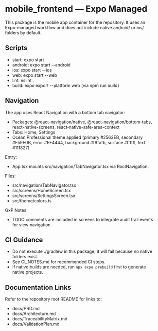 # mobile_frontend — Expo Managed

This package is the mobile app container for the repository. It uses an Expo-managed workflow and does not include native android/ or ios/ folders by default.

## Scripts
- start: expo start
- android: expo start --android
- ios: expo start --ios
- web: expo start --web
- lint: eslint .
- build: expo export --platform web (via npm run build)

## Navigation
The app uses React Navigation with a bottom tab navigator:
- Packages: @react-navigation/native, @react-navigation/bottom-tabs, react-native-screens, react-native-safe-area-context
- Tabs: Home, Settings
- Ocean Professional theme applied (primary #2563EB, secondary #F59E0B, error #EF4444, background #f9fafb, surface #ffffff, text #111827)

Entry:
- App.tsx mounts src/navigation/TabNavigator.tsx via RootNavigation.

Files:
- src/navigation/TabNavigator.tsx
- src/screens/HomeScreen.tsx
- src/screens/SettingsScreen.tsx
- src/theme/colors.ts

GxP Notes:
- TODO comments are included in screens to integrate audit trail events for view navigation.

## CI Guidance
- Do not execute ./gradlew in this package; it will fail because no native folders exist.
- See CI_NOTES.md for recommended CI steps.
- If native builds are needed, run `npx expo prebuild` first to generate native projects.

## Documentation Links
Refer to the repository root README for links to:
- docs/PRD.md
- docs/Architecture.md
- docs/TraceabilityMatrix.md
- docs/ValidationPlan.md
